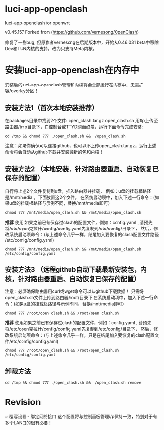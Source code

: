 # luci-app-openclash
luci-app-openclash for openwrt

v0.45.157 Forked from (https://github.com/vernesong/OpenClash)

修复了一些bug, 但原作者vernesong在后期版本中，开始从0.46.031 beta中移除Dev和TUN内核的支持，改为只支持Meta内核。

# 安装luci-app-openclash在内存中
安装后的luci-app-openclash管理和内核将会全部运行在内存中，无需扩容/overlay分区！

## 安装方法1（首次本地安装推荐）
在packages目录中找到2个文件:
open_clash.tar.gz
open_clash.sh
用ftp上传至路由器/tmp目录下，在控制台或TTYD网而终端，运行下面命令完成安装:
```
cd /tmp && chmod 777 ./open_clash.sh && ./open_clash.sh
```
注意：如果你确保可以连接github，也可以不上传open_clash.tar.gz，运行上述命令将会自动从github下载并安装最新的包和内核！

## 安装方法2 （本地安装，针对路由器重启、自动恢复已保存的配置）
自行将上述2个文件复制到u盘，插入路由器并挂载，
例如：u盘的挂载根路径是/mnt/media ，下面放置这2个文件。
在系统启动项中，加入下述一行命令：(如果u盘的挂载根路径与示例不同，替换/mnt/media即可）
```
chmod 777 /mnt/media/open_clash.sh && /mnt/media/open_clash.sh
```
**推荐** 使用 如果之前已有保存过clash的配置文件，例如：config.yaml , 请预先将/etc/open克拉什/config/config.yaml先复制到/etc/config/目录下，
然后，修改系统启动项命令：(与上述命令几乎一样，结尾加入要恢复的clash配置文件路径 /etc/config/config.yaml)
```
chmod 777 /mnt/media/open_clash.sh && /mnt/media/open_clash.sh /etc/config/config.yaml
```

## 安装方法3 （远程github自动下载最新安装包，内核，针对路由器重启、自动恢复已保存的配置）
注意：必须确保路由器用curl或wget命令可以从github下载数据！
只需将open_clash.sh文件上传到路由器/root/目录下
在系统启动项中，加入下述一行命令：(如果u盘的挂载根路径与示例不同，替换/mnt/media即可）
```
chmod 777 /root/open_clash.sh && /root/open_clash.sh
```

**推荐** 使用如果之前已有保存过clash的配置文件，例如：config.yaml , 请预先将/etc/open克拉什/config/config.yaml先复制到/etc/config/目录下，
然后，修改系统启动项命令：(与上述命令几乎一样，只是在结尾加入要恢复的clash配置文件/etc/config/config.yaml)
```
chmod 777 /root/open_clash.sh && /root/open_clash.sh /etc/config/config.yaml
```

## 卸载方法
```
cd /tmp && chmod 777 ./open_clash.sh && ./open_clash.sh remove
```

# Revision
~ 覆写设置 - 绑定网络接口 
这个配置将与控制面板管理i/p保持一致，特别对于有多个LAN口的很有必要！
